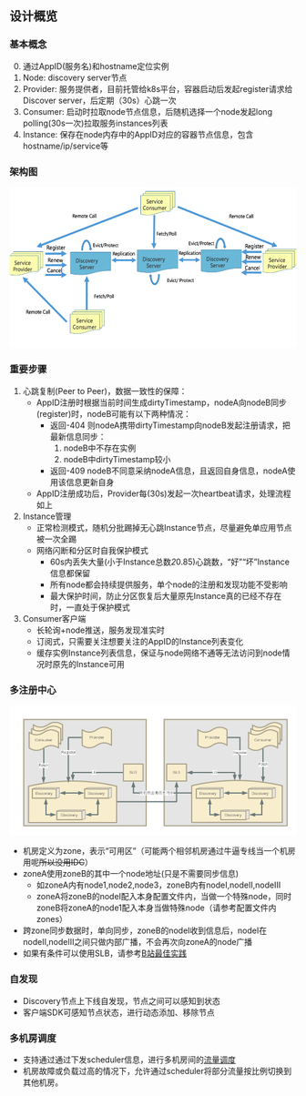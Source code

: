 ## 设计概览

### 基本概念

0. 通过AppID(服务名)和hostname定位实例
1. Node: discovery server节点
2. Provider: 服务提供者，目前托管给k8s平台，容器启动后发起register请求给Discover server，后定期（30s）心跳一次
3. Consumer: 启动时拉取node节点信息，后随机选择一个node发起long polling(30s一次)拉取服务instances列表
4. Instance: 保存在node内存中的AppID对应的容器节点信息，包含hostname/ip/service等

### 架构图

![discovery arch](discovery_arch.png)

### 重要步骤

1. 心跳复制(Peer to Peer)，数据一致性的保障：
    * AppID注册时根据当前时间生成dirtyTimestamp，nodeA向nodeB同步(register)时，nodeB可能有以下两种情况：
        * 返回-404 则nodeA携带dirtyTimestamp向nodeB发起注册请求，把最新信息同步：
            1. nodeB中不存在实例
            2. nodeB中dirtyTimestamp较小
        * 返回-409 nodeB不同意采纳nodeA信息，且返回自身信息，nodeA使用该信息更新自身
    * AppID注册成功后，Provider每(30s)发起一次heartbeat请求，处理流程如上
2. Instance管理
    * 正常检测模式，随机分批踢掉无心跳Instance节点，尽量避免单应用节点被一次全踢
    * 网络闪断和分区时自我保护模式
        * 60s内丢失大量(小于Instance总数*2*0.85)心跳数，“好”“坏”Instance信息都保留
        * 所有node都会持续提供服务，单个node的注册和发现功能不受影响
        * 最大保护时间，防止分区恢复后大量原先Instance真的已经不存在时，一直处于保护模式
3. Consumer客户端
    * 长轮询+node推送，服务发现准实时
    * 订阅式，只需要关注想要关注的AppID的Instance列表变化
    * 缓存实例Instance列表信息，保证与node网络不通等无法访问到node情况时原先的Instance可用

### 多注册中心

![discovery zone arch](discovery_zone_arch.png)

* 机房定义为zone，表示“可用区”（可能两个相邻机房通过牛逼专线当一个机房用呢~~所以没用IDC~~）
* zoneA使用zoneB的其中一个node地址(只是不需要同步信息)
    * 如zoneA内有node1,node2,node3，zoneB内有nodeI,nodeII,nodeIII
    * zoneA将zoneB的nodeI配入本身配置文件内，当做一个特殊node，同时zoneB将zoneA的node1配入本身当做特殊node（请参考配置文件内zones）
* 跨zone同步数据时，单向同步，zoneB的nodeI收到信息后，nodeI在nodeII,nodeIII之间只做内部广播，不会再次向zoneA的node广播
* 如果有条件可以使用SLB，请参考[B站最佳实践](practice.md)

### 自发现
* Discovery节点上下线自发现，节点之间可以感知到状态
* 客户端SDK可感知节点状态，进行动态添加、移除节点

### 多机房调度
* 支持通过通过下发scheduler信息，进行多机房间的[流量调度](scheduler.md)
* 机房故障或负载过高的情况下，允许通过scheduler将部分流量按比例切换到其他机房。